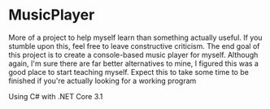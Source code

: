 # MusicPlayer
More of a project to help myself learn than something actually useful. If you stumble upon this, feel free to leave constructive criticism.
The end goal of this project is to create a console-based music player for myself. Although again, I'm sure there are far better alternatives to mine,
I figured this was a good place to start teaching myself. Expect this to take some time to be finished if you're actually looking for a working program

Using C# with .NET Core 3.1

